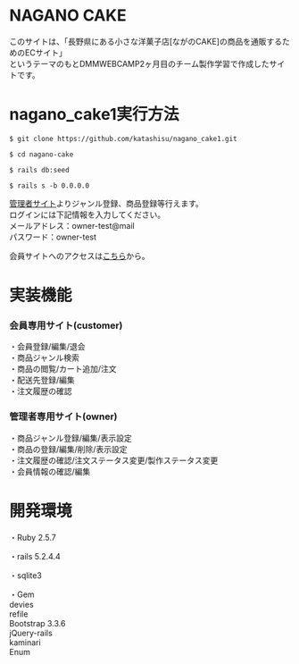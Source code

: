 # NAGANO CAKE

このサイトは、「長野県にある小さな洋菓子店[ながのCAKE]の商品を通販するためのECサイト」<br>
というテーマのもとDMMWEBCAMP2ヶ月目のチーム製作学習で作成したサイトです。

# nagano_cake1実行方法
```
$ git clone https://github.com/katashisu/nagano_cake1.git

$ cd nagano-cake

$ rails db:seed

$ rails s -b 0.0.0.0
```
[管理者サイト](http://localhost:3000/owners/sign_in)よりジャンル登録、商品登録等行えます。<br>
ログインには下記情報を入力してください。<br>
メールアドレス：owner-test@mail<br>
パスワード：owner-test

会員サイトへのアクセスは[こちら](http://localhost:3000/customers/sign_in)から。

# 実装機能

### 会員専用サイト(customer)
・会員登録/編集/退会<br>
・商品ジャンル検索<br>
・商品の閲覧/カート追加/注文<br>
・配送先登録/編集<br>
・注文履歴の確認

### 管理者専用サイト(owner)
・商品ジャンル登録/編集/表示設定<br>
・商品の登録/編集/削除/表示設定<br>
・注文履歴の確認/注文ステータス変更/製作ステータス変更<br>
・会員情報の確認/編集

# 開発環境

・Ruby 2.5.7

・rails 5.2.4.4

・sqlite3

・Gem<br>
devies<br>
refile<br>
Bootstrap 3.3.6<br>
jQuery-rails<br>
kaminari<br>
Enum


